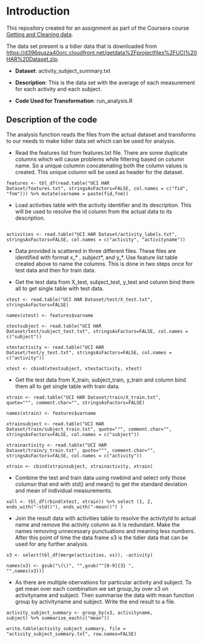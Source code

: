 # Introduction

This repository created for an assignment as part of the Coursera course <a href="https://www.coursera.org/learn/data-cleaning/">Getting and Cleaning data</a>.

The data set present is a tidier data that is downloaded from <a href="https://d396qusza40orc.cloudfront.net/getdata%2Fprojectfiles%2FUCI%20HAR%20Dataset.zip">https://d396qusza40orc.cloudfront.net/getdata%2Fprojectfiles%2FUCI%20HAR%20Dataset.zip</a>.

* <b>Dataset</b>: activity_subject_summary.txt

* <b>Description</b>: This is the data set with the average of each measurement for each activity and each subject.

* <b>Code Used for Transformation</b>: run_analysis.R

## Description of the code

The analysis function reads the files from the actual dataset and transforms to our needs to make tidier data set which can be used for analysis.


* Read the features list from features.txt file. There are some duplicate columns which will cause problems while filtering based on column name. So a unique columnn concatenating both the column values is created. This unique column will be used as header for the dataset.

<code>features <- tbl_df(read.table("UCI HAR Dataset/features.txt", stringsAsFactors=FALSE, col.names = c("fid", "fnm"))) %>% mutate(varname = paste(fid,fnm))
</code>

* Load activities table with the activity identifier and its description. This will be used to resolve the id column from the actual data to its description.

<code>
activities <- read.table("UCI HAR Dataset/activity_labels.txt", stringsAsFactors=FALSE, col.names = c("activity", "activityname"))
</code>

* Data provided is scattered in three different files. These files are identified with format x_* , subject*, and y_*. Use feature list table created above to name the columns. This is done in two steps once for test data and then for train data.

* Get the test data from X_test, subject_test, y_test and column bind them all to get single table with test data.

<code>xtest <- read.table("UCI HAR Dataset/test/X_test.txt", stringsAsFactors=FALSE)</code>

<code>names(xtest) <- features$varname</code>

<code>xtestsubject <- read.table("UCI HAR Dataset/test/subject_test.txt", stringsAsFactors=FALSE, col.names = c("subject"))</code>

<code>xtestactivity <- read.table("UCI HAR Dataset/test/y_test.txt", stringsAsFactors=FALSE, col.names = c("activity"))</code>

<code>xtest <- cbind(xtestsubject, xtestactivity, xtest) </code>

* Get the test data from X_train, subject_train, y_train and column bind them all to get single table with train data.

<code>xtrain <- read.table("UCI HAR Dataset/train/X_train.txt", quote="\"", comment.char="", stringsAsFactors=FALSE)</code>

<code>names(xtrain) <- features$varname </code>

<code>xtrainsubject <- read.table("UCI HAR Dataset/train/subject_train.txt", quote="\"", comment.char="", stringsAsFactors=FALSE, col.names = c("subject")) </code>

<code>xtrainactivity <- read.table("UCI HAR Dataset/train/y_train.txt", quote="\"", comment.char="", stringsAsFactors=FALSE, col.names = c("activity")) </code>

<code>xtrain <- cbind(xtrainsubject, xtrainactivity, xtrain) </code>


* Combine the test and train data using rowbind and select only those columsn that end with std() and mean() to get the standard deviation and mean of individual measurements.

<code>xall <- tbl_df(rbind(xtest, xtrain)) %>% select (1, 2, ends_with("-std()"), ends_with("-mean()") )
</code>

* Join the result data with activities table to resolve the activityId to actual name and remove the activity column as it is redundant. Make the names removing unnecessary punctuations and meaning less numbers. After this point of time the data frame x3 is the tidier data that can be used for any further analysis.

<code>x3 <- select(tbl_df(merge(activities, xs)), -activity) </code>

<code>names(x3) <- gsub("\\(\\)", "",gsub("^[0-9]{3} ", "",names(x3)))
</code>


* As there are multiple obervations for particular activity and subject. To get mean over each combination we set group_by over x3 on activityname and subject. Then summarise the data with mean function group by activityname and subject. Write the end result to a file.

<code>activity_subject_summary <- group_by(x3, activityname, subject) %>% summarise_each(c("mean"))</code>

<code>write.table(activity_subject_summary, file = "activity_subject_summary.txt", row.names=FALSE)
</code>


